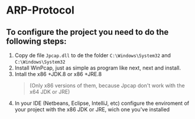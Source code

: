 # ARP-Protocol

## To configure the project you need to do the following steps:

1. Copy de file `Jpcap.dll` to de the folder `C:\Windows\System32` and `C:\Windows\System32`
1. Install WinPcap, just as simple as program like next, next and install.
1. Intall the x86 +JDK.8 or x86 +JRE.8
    > (Only x86 versions of them, because Jpcap don't work with the x64 JDK or JRE)
1. In your IDE (Netbeans, Eclipse, IntelliJ, etc) configure the enviroment of your project with the x86 JDK or JRE, wich one you've installed
